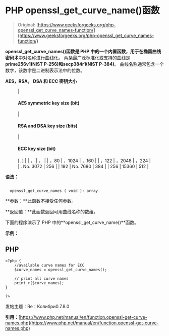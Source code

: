# PHP openssl_get_curve_name()函数

> Original: [https://www.geeksforgeeks.org/php-openssl_get_curve_names-function/](https://www.geeksforgeeks.org/php-openssl_get_curve_names-function/)

**openssl_get_curve_names()**函数是 PHP 中的一个内置函数，用于在**椭圆曲线密码术**中对名称进行曲线化。 两条最广泛标准化或支持的曲线是**prime256v1(NIST P-256)**和**secp384r1(NIST P-384)**。 曲线名称通常包含一个数字，该数字是二进制表示法中的位数。

**AES，RSA， DSA 和 ECC 密钥大小**

<figure class="table">

| 

#### **AES symmetric key size (bit)**

 | 

#### **RSA and DSA key size (bits)**

 | 

#### **ECC key size (bit)**

[. ] |  | ， | ， |
| ，80 | ，1024 | ，160 |
| ，122 | ，2048 | ，224 |
| . No. 3072 | 256 |
| 192 | No. 7680 | 384 |
| 256 | 15360 | 512 |

</figure>

**语法：**

```

  openssl_get_curve_names ( void ): array

```

**参数：**此函数不接受任何参数。

**返回值：**此函数返回可用曲线名称的数组。

下面的程序演示了 PHP 中的**openssl_get_curve_name()**函数。

**示例：**

## PHP

```
<?php {
    //available curve names for ECC
    $curve_names = openssl_get_curve_names();

    // print all curve names
    print_r($curve_names);
}

?>
```

发帖主题：Re：Колибри0.7.8.0

**引用：**[https://www.php.net/manual/en/function.openssl-get-curve-names.php](https://www.php.net/manual/en/function.openssl-get-curve-names.php)